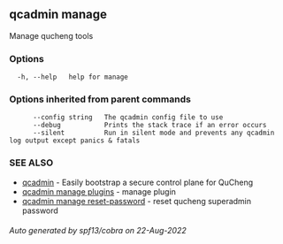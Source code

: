 ## qcadmin manage

Manage qucheng tools

### Options

```
  -h, --help   help for manage
```

### Options inherited from parent commands

```
      --config string   The qcadmin config file to use
      --debug           Prints the stack trace if an error occurs
      --silent          Run in silent mode and prevents any qcadmin log output except panics & fatals
```

### SEE ALSO

* [qcadmin](qcadmin.md)	 - Easily bootstrap a secure control plane for QuCheng
* [qcadmin manage plugins](qcadmin_manage_plugins.md)	 - manage plugin
* [qcadmin manage reset-password](qcadmin_manage_reset-password.md)	 - reset qucheng superadmin password

###### Auto generated by spf13/cobra on 22-Aug-2022
